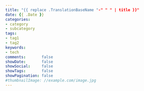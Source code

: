 ```yaml
---
title: "{{ replace .TranslationBaseName "-" " " | title }}"
date: {{ .Date }}
categories:
- category
- subcategory
tags:
- tag1
- tag2
keywords:
- tech
comments:       false
showDate:       false
showSocial:     false
showTags:       false
showPagination: false
#thumbnailImage: //example.com/image.jpg
---
```


